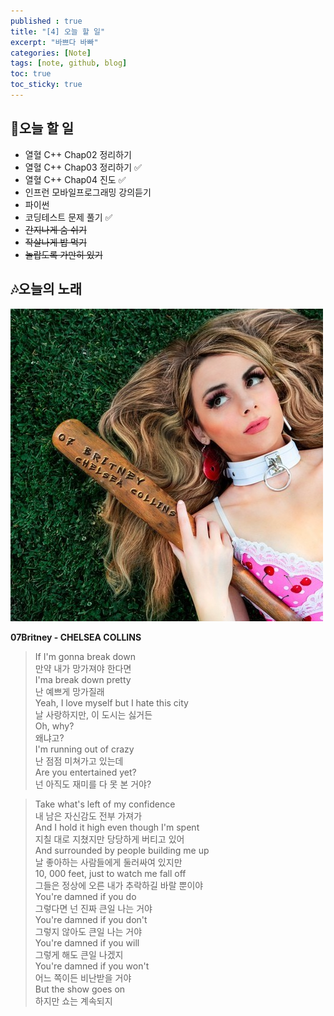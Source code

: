 ```yaml
---
published : true
title: "[4] 오늘 할 일"
excerpt: "바쁘다 바빠"
categories: [Note]
tags: [note, github, blog]
toc: true
toc_sticky: true
---
```


## 🔖오늘 할 일

+ 열혈 C++ Chap02 정리하기
+ 열혈 C++ Chap03 정리하기 ✅ 
+ 열혈 C++ Chap04 진도 ✅
+ 인프런 모바일프로그래밍 강의듣기  
+ 파이썬  
+ 코딩테스트 문제 풀기 ✅
+ ~~간지나게 숨 쉬기~~
+ ~~작살나게 밥 먹기~~
+ ~~놀랍도록 가만히 있기~~  


## 🎶오늘의 노래

![fail to bring image](/assets/Image/07britney.jpg)  

<strong>07Britney - CHELSEA COLLINS</strong>  

> If I'm gonna break down  
> 만약 내가 망가져야 한다면  
> I'ma break down pretty  
> 난 예쁘게 망가질래  
> Yeah, I love myself but I hate this city  
> 날 사랑하지만, 이 도시는 싫거든  
> Oh, why?  
> 왜냐고?  
> I'm running out of crazy  
> 난 점점 미쳐가고 있는데  
> Are you entertained yet?  
> 넌 아직도 재미를 다 못 본 거야?  

> Take what's left of my confidence  
> 내 남은 자신감도 전부 가져가  
> And I hold it high even though I'm spent  
> 지칠 대로 지쳤지만 당당하게 버티고 있어  
> And surrounded by people building me up  
> 날 좋아하는 사람들에게 둘러싸여 있지만  
> 10, 000 feet, just to watch me fall off  
> 그들은 정상에 오른 내가 추락하길 바랄 뿐이야  
> You're damned if you do  
> 그렇다면 넌 진짜 큰일 나는 거야  
> You're damned if you don't  
> 그렇지 않아도 큰일 나는 거야  
> You're damned if you will  
> 그렇게 해도 큰일 나겠지  
> You're damned if you won't  
> 어느 쪽이든 비난받을 거야  
> But the show goes on  
> 하지만 쇼는 계속되지



